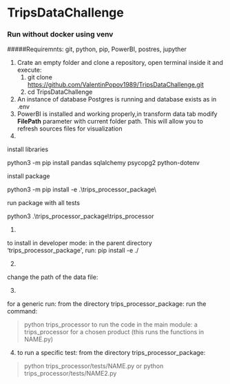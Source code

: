 # TripsDataChallenge

### Run without docker using venv

#####Requiremnts:
git, python, pip, PowerBI, postres, jupyther 

1) Crate an empty folder and clone a repository, open terminal inside it and execute:
    1) git clone https://github.com/ValentinPopov1989/TripsDataChallenge.git
    2) cd TripsDataChallenge
2) An instance of database Postgres is running and database exists as in .env
3) PowerBI is installed and working properly,in transform data tab modify **FilePath** parameter with current folder path. This will allow you to refresh sources files for visualization 
4) 

install libraries

python3 -m pip install pandas sqlalchemy psycopg2 python-dotenv

install package  

python3 -m pip install -e .\trips_processor_package\

run package with all tests 

python3 .\trips_processor_package\trips_processor









1.
to install in developer mode: 
in the parent directory ‘trips_processor_package', run:
pip install -e ./

2.
change the path of the data file: 

3.
for a generic run: 
from the directory trips_processor_package: 
run the command: 
> python trips_processor
to run the code in the main module: a trips_processor for a chosen product (this runs the functions in NAME.py) 

4. to run a specific test: 
from the directory trips_processor_package: 
> python trips_processor/tests/NAME.py 
or 
> python trips_processor/tests/NAME2.py 